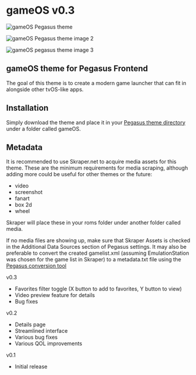 # gameOS v0.3

![gameOS Pegasus theme](https://i.imgur.com/8QORO2z.png)

![gameOS Pegasus theme image 2](https://i.imgur.com/hIo4wzK.png)

![gameOS pegasus theme image 3](https://i.imgur.com/1Nk7R54.png)



## gameOS theme for Pegasus Frontend

The goal of this theme is to create a modern game launcher that can fit in alongside other tvOS-like apps.

## Installation

Simply download the theme and place it in your [Pegasus theme directory](http://pegasus-frontend.org/docs/user-guide/installing-themes/) under a folder called gameOS.

## Metadata

It is recommended to use Skraper.net to acquire media assets for this theme. These are the minimum requirements for media scraping, although adding more could be useful for other themes or the future:

- video
- screenshot
- fanart
- box 2d
- wheel

Skraper will place these in your roms folder under another folder called media.

If no media files are showing up, make sure that Skraper Assets is checked in the Additional Data Sources section of Pegasus settings. It may also be preferable to convert the created gamelist.xml (assuming EmulationStation was chosen for the game list in Skraper) to a metadata.txt file using the [Pegasus conversion tool](http://pegasus-frontend.org/tools/convert/)


v0.3
- Favorites filter toggle (X button to add to favorites, Y button to view)
- Video preview feature for details
- Bug fixes

v0.2
- Details page
- Streamlined interface
- Various bug fixes
- Various QOL improvements

v0.1
- Initial release
